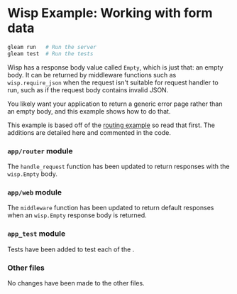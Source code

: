 # Wisp Example: Working with form data

```sh
gleam run   # Run the server
gleam test  # Run the tests
```

Wisp has a response body value called `Empty`, which is just that: an empty
body. It can be returned by middleware functions such as `wisp.require_json`
when the request isn't suitable for request handler to run, such as if the
request body contains invalid JSON.

You likely want your application to return a generic error page rather than an empty body, and this example shows how to do that.

This example is based off of the [routing example][routing] so read that first.
The additions are detailed here and commented in the code.

[routing]: https://github.com/lpil/wisp/tree/main/examples/01-routing

### `app/router` module

The `handle_request` function has been updated to return responses with the
`wisp.Empty` body.

### `app/web` module

The `middleware` function has been updated to return default responses when an
`wisp.Empty` response body is returned.

### `app_test` module

Tests have been added to test each of the .

### Other files

No changes have been made to the other files.
